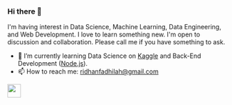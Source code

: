 ### Hi there 👋

<!--
**ridhanf/ridhanf** is a ✨ _special_ ✨ repository because its `README.md` (this file) appears on your GitHub profile.
- 🔭 I’m currently working on ...
- 👯 I’m looking to collaborate on ...
- 🤔 I’m looking for help with ...
- 💬 Ask me about ...
- 😄 Pronouns: ...
- ⚡ Fun fact: ...
<a href="https://stackoverflow.com/users/13586637/ridhan-fadhilah" target="_blank"><img src="https://cdn2.iconfinder.com/data/icons/social-icons-color/512/stackoverflow-512.png" height="30"></a> &nbsp;
-->
 

I'm having interest in Data Science, Machine Learning, Data Engineering, and Web Development. I love to learn something new. I'm open to discussion and collaboration. Please call me if you have something to ask.

- 🌱 I’m currently learning Data Science on [Kaggle](https://www.kaggle.com/ridhanf) and Back-End Development ([Node.js](https://github.com/ridhanf/belajar-node.js)).
- 📫 How to reach me: ridhanfadhilah@gmail.com

<a href="https://linkedin.com/in/ridhanf" target="_blank"><img src="https://image.flaticon.com/icons/png/512/174/174857.png" height="30"></a> &nbsp; 

